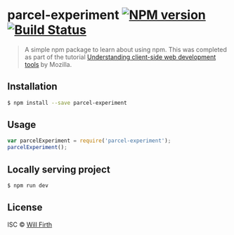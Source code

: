 # parcel-experiment [![NPM version](https://badge.fury.io/js/parcel-experiment.svg)](https://npmjs.org/package/parcel-experiment) [![Build Status](https://travis-ci.org/Will%20Firth/parcel-experiment.svg?branch=master)](https://travis-ci.org/Will%20Firth/parcel-experiment)

> A simple npm package to learn about using npm. This was completed as part of the tutorial [Understanding client-side web development tools](https://developer.mozilla.org/en-US/docs/Learn/Tools_and_testing/Understanding_client-side_tools) by Mozilla.

## Installation

```sh
$ npm install --save parcel-experiment
```

## Usage

```js
var parcelExperiment = require('parcel-experiment');
parcelExperiment();
```

## Locally serving project
```sh
$ npm run dev
```

## License

ISC © [Will Firth](https://github.com/wcnfirth)
